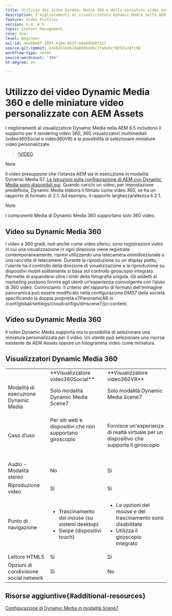 ```yaml
---
title: Utilizzo dei video Dynamic Media 360 e delle miniature video personalizzate con AEM Assets
description: I miglioramenti al visualizzatore Dynamic Media nella AEM 6.5 includono il supporto per il rendering video 360, 360 visualizzatori multimediali (video360Social e video360VR) e la possibilità di selezionare miniature video personalizzate.
feature: Video Profiles
version: 6.4, 6.5
topic: Content Management
role: User
level: Beginner
exl-id: 4ee0b68f-3897-4104-8615-9de8dbb8f327
source-git-commit: b3e9251bdb18a008be95c1fa9e5c79252a74fc98
workflow-type: tm+mt
source-wordcount: '394'
ht-degree: 4%

---
```


# Utilizzo dei video Dynamic Media 360 e delle miniature video personalizzate con AEM Assets

I miglioramenti al visualizzatore Dynamic Media nella AEM 6.5 includono il supporto per il rendering video 360, 360 visualizzatori multimediali (video360Social e video360VR) e la possibilità di selezionare miniature video personalizzate.

>[!VIDEO](https://video.tv.adobe.com/v/26391?quality=12&learn=on)

>[!NOTE]
>
>Il video presuppone che l&#39;istanza AEM sia in esecuzione in modalità Dynamic Media S7.  [Le istruzioni sulla configurazione di AEM con Dynamic Media sono disponibili qui](https://helpx.adobe.com/it/experience-manager/6-3/assets/using/config-dynamic-fp-14410.html). Quando carichi un video, per impostazione predefinita, Dynamic Media elabora il filmato come video 360, se ha un rapporto di formato di 2:1. Ad esempio, il rapporto larghezza/altezza è 2:1.

>[!NOTE]
>
>I componenti Media di Dynamic Media 360 supportano solo 360 video.

## Video su Dynamic Media 360

I video a 360 gradi, noti anche come video sferici, sono registrazioni video in cui una visualizzazione in ogni direzione viene registrata contemporaneamente, ripresi utilizzando una telecamera omnidirezionale o una raccolta di telecamere. Durante la riproduzione su un display piatto, l&#39;utente ha il controllo della direzione di visualizzazione e la riproduzione su dispositivi mobili solitamente si basa sul controllo giroscopio integrato.  Permette di espandersi oltre i limiti della fotografia singola. Gli addetti al marketing possono fornire agli utenti un’esperienza coinvolgente con l’aiuto di 360 video.  Cominciamo. Il criterio del rapporto di formato dell’immagine panoramica può essere modificato nella configurazione DMS7 della società specificando la doppia proprietà s7PanoramicAR in /conf/global/settings/cloudconfigs/dmscene7/jcr:content.

## Video su Dynamic Media 360

Il video Dynamic Media supporta ora la possibilità di selezionare una miniatura personalizzata per il video. Un utente può selezionare una risorsa esistente da AEM Assets oppure un fotogramma video come miniatura.

## Visualizzatori Dynamic Media 360

<table> 
 <tbody>
   <tr>
      <td> </td>
      <td>**Visualizzatore video360Social**</td>
      <td>**Visualizzatore video360VR**</td>
   </tr>
   <tr>
      <td>Modalità di esecuzione Dynamic Media</td>
      <td>Solo modalità Dynamic Media Scene7</td>
      <td>Solo modalità Dynamic Media Scene7<br>
         <br>
      </td>
   </tr>
   <tr>
      <td>Caso d’uso </td>
      <td>
         <p>Per siti web e dispositivi che non supportano giroscopio</p>
         <p> </p>
      </td>
      <td>
         <p>Fornisce un'esperienza di realtà virtuale per un dispositivo che supporta il giroscopio </p>
      </td>
   </tr>
   <tr>
      <td>Audio - Modalità stereo</td>
      <td>No</td>
      <td>Sì</td>
   </tr>
   <tr>
      <td>Riproduzione video</td>
      <td>Sì</td>
      <td>Sì</td>
   </tr>
   <tr>
      <td>Punto di navigazione</td>
      <td>
         <ul>
            <li>Trascinamento del mouse (su sistemi desktop)</li>
            <li>Swipe (dispositivi touch)</li>
         </ul>
      </td>
      <td>
         <ul>
            <li>Le opzioni del mouse e del trascinamento sono disabilitate</li>
            <li>Utilizza il giroscopio integrato</li>
         </ul>
      </td>
   </tr>
   <tr>
      <td>Lettore HTML5</td>
      <td>Sì</td>
      <td>Sì</td>
   </tr>
   <tr>
      <td>Opzioni di condivisione social network</td>
      <td>Sì</td>
      <td>No</td>
   </tr>
</tbody>
</table>

## Risorse aggiuntive{#additional-resources}

[Configurazione di Dynamic Media in modalità Scene7](https://helpx.adobe.com/experience-manager/6-5/assets/using/config-dms7.html)
